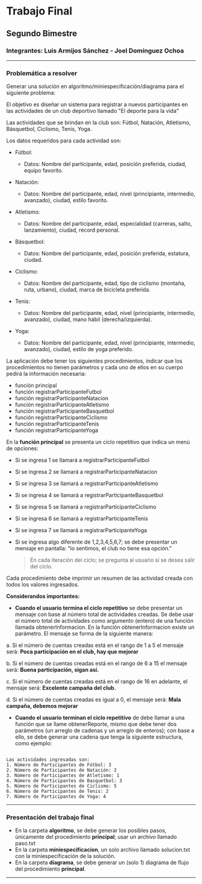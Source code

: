 # Trabajo Final
## Segundo Bimestre
### Integrantes: Luis Armijos Sánchez - Joel Domínguez Ochoa
***

### Problemática a resolver

Generar una solución en algoritmo/miniespecificación/diagrama para el siguiente problema:

El objetivo es diseñar un sistema para registrar a nuevos participantes en las actividades de un club deportivo llamado "El deporte para la vida"

Las actividades que se brindan en la club son: Fútbol, Natación, Atletismo, Básquetbol, Ciclismo, Tenis, Yoga.

Los datos requeridos para cada actividad son:
* Fútbol:
    * Datos: Nombre del participante, edad, posición preferida, ciudad, equipo favorito.

* Natación:
    * Datos: Nombre del participante, edad, nivel (principiante, intermedio, avanzado), ciudad, estilo favorito.

* Atletismo:
    * Datos: Nombre del participante, edad, especialidad (carreras, salto, lanzamiento), ciudad, récord personal.

* Básquetbol:
    * Datos: Nombre del participante, edad, posición preferida, estatura, ciudad.

* Ciclismo:
    * Datos: Nombre del participante, edad, tipo de ciclismo (montaña, ruta, urbano), ciudad, marca de bicicleta preferida.

* Tenis:
    * Datos: Nombre del participante, edad, nivel (principiante, intermedio, avanzado), ciudad, mano hábil (derecha/izquierda).

* Yoga:
    * Datos: Nombre del participante, edad, nivel (principiante, intermedio, avanzado), ciudad, estilo de yoga preferido.



La aplicación debe tener los siguientes procedimientos, indicar que los procedimientos no tienen parámetros y cada uno de ellos en su cuerpo pedirá la información necesaria:

- función principal
- función registrarParticipanteFutbol
- función registrarParticipanteNatacion
- función registrarParticipanteAtletismo
- función registrarParticipanteBasquetbol
- función registrarParticipanteCiclismo
- función registrarParticipanteTenis
- función registrarParticipanteYoga

En la **función principal** se presenta un ciclo repetitivo que indica un menú de opciones:

- Si se ingresa 1 se llamará a registrarParticipanteFutbol
- Si se ingresa 2 se llamará a registrarParticipanteNatacion
- Si se ingresa 3 se llamará a registrarParticipanteAtletismo
- Si se ingresa 4 se llamará a registrarParticipanteBasquetbol
- Si se ingresa 5 se llamará a registrarParticipanteCiclismo
- Si se ingresa 6 se llamará a registrarParticipanteTenis
- Si se ingresa 7 se llamará a registrarParticipanteYoga
- Si se ingresa algo diferente de 1,2,3,4,5,6,7; se debe presentar un mensaje en pantalla: "lo sentimos, el club no tiene esa opción."

  >En cada iteración del ciclo; se pregunta al usuario si se desea salir del ciclo.

Cada procedimiento debe imprimir un resumen de las actividad creada con todos los valores ingresados.

**Considerandos importantes:**

  * **Cuando el usuario termina el ciclo repetitivo** se debe presentar un mensaje con base al número total de actividades creadas. Se debe usar el número total de actividades como argumento (entero) de una función llamada obtenerInformacion. En la función obtenerInformacion existe un parámetro. El mensaje se forma de la siguiente manera:  

  a. Si el número de cuentas creadas está en el rango de 1 a 5 el mensaje será: **Poca participación en el club, hay que mejorar**

  b. Si el número de cuentas creadas está en el rango de 6 a 15 el mensaje será: **Buena participación, sigan así.**

  c. Si el número de cuentas creadas está en el rango de 16 en adelante, el mensaje será: **Excelente campaña del club.**

  d. Si el número de cuentas creadas es igual a 0, el mensaje será: **Mala campaña, debemos mejorar**

  * **Cuando el usuario terminan el ciclo repetitivo** de debe llamar a una función que se llame obtenerReporte, mismo que debe tener dos parámetros (un arreglo de cadenas y un arreglo de enteros); con base a ello, se debe generar una cadena que tenga la siguiente estructura, como ejemplo:

  ```

  Las actividades ingresadas son:
  1. Número de Participantes de Fútbol: 3
  2. Número de Participantes de Natación: 2
  3. Número de Participantes de Atletismo: 1
  4. Número de Participantes de Basquetbol: 3
  5. Número de Participantes de Ciclismo: 5
  6. Número de Participantes de Tenis: 2
  7. Número de Participantes de Yoga: 4

  ```

***

### Presentación del trabajo final
- En la carpeta **algoritmo**, se debe generar los posibles pasos, únicamente del procedimiento **principal**; usar un archivo llamado paso.txt
- En la carpeta **miniespecificacion**, un solo archivo llamado solucion.txt con la miniespecificación de la solución.
- En la carpeta **diagrama**, se debe generar un (solo 1) diagrama de flujo del procedimiento **principal**.

***
